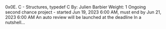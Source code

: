 0x0E. C - Structures, typedef
C
 By: Julien Barbier
 Weight: 1
 Ongoing second chance project - started Jun 19, 2023 6:00 AM, must end by Jun 21, 2023 6:00 AM
 An auto review will be launched at the deadline
In a nutshell…
